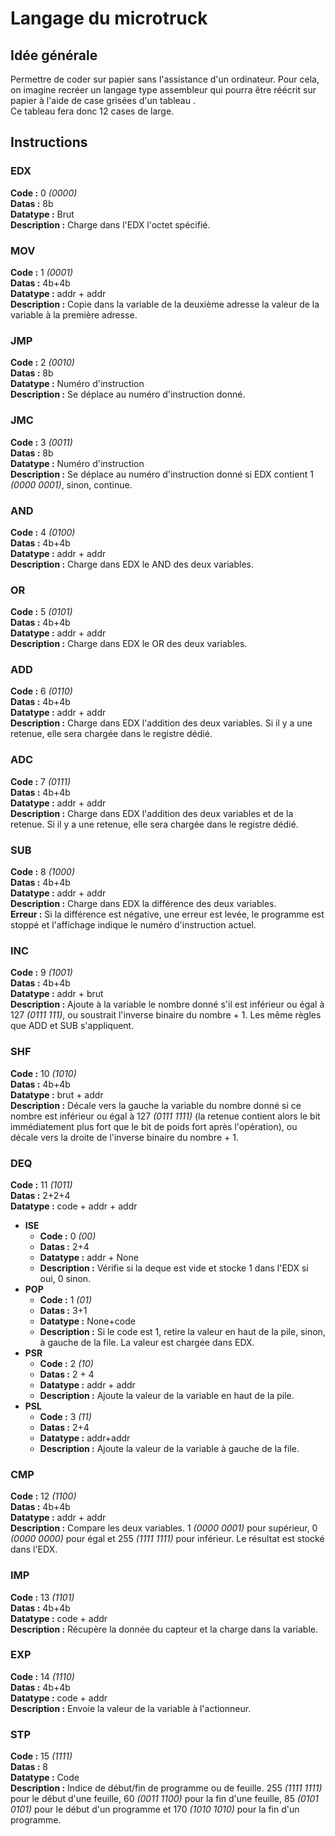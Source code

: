 # Langage du microtruck

## Idée générale

Permettre de coder sur papier sans l'assistance d'un ordinateur.
Pour cela, on imagine recréer un langage type assembleur qui pourra être réécrit sur papier à l'aide de case grisées d'un tableau .\
Ce tableau fera donc 12 cases de large.

## Instructions

### EDX

**Code :** 0 *(0000)* \
**Datas :** 8b \
**Datatype :** Brut \
**Description :** Charge dans l'EDX l'octet spécifié.

### MOV

**Code :** 1 *(0001)* \
**Datas :**  4b+4b \
**Datatype :** addr + addr \
**Description :** Copie dans la variable de la deuxième adresse la valeur de la variable à la première adresse.

### JMP

**Code :** 2 *(0010)* \
**Datas :**  8b \
**Datatype :** Numéro d'instruction \
**Description :** Se déplace au numéro d'instruction donné.

### JMC

**Code :** 3 *(0011)* \
**Datas :**  8b \
**Datatype :** Numéro d'instruction \
**Description :** Se déplace au numéro d'instruction donné si EDX contient 1 *(0000 0001)*, sinon, continue.

### AND

**Code :** 4 *(0100)* \
**Datas :**  4b+4b \
**Datatype :** addr + addr \
**Description :** Charge dans EDX le AND des deux variables.

### OR

**Code :** 5 *(0101)* \
**Datas :**  4b+4b \
**Datatype :** addr + addr \
**Description :** Charge dans EDX le OR des deux variables.

### ADD

**Code :** 6 *(0110)* \
**Datas :**  4b+4b \
**Datatype :** addr + addr \
**Description :** Charge dans EDX l'addition des deux variables. Si il y a une retenue, elle sera chargée dans le registre dédié.

### ADC

**Code :** 7 *(0111)* \
**Datas :**  4b+4b \
**Datatype :** addr + addr \
**Description :** Charge dans EDX l'addition des deux variables et de la retenue. Si il y a une retenue, elle sera chargée dans le registre dédié.

### SUB

**Code :** 8 *(1000)* \
**Datas :**  4b+4b \
**Datatype :** addr + addr \
**Description :** Charge dans EDX la différence des deux variables. \
**Erreur :** Si la différence est négative, une erreur est levée, le programme est stoppé et l'affichage indique le numéro d'instruction actuel.

### INC

**Code :** 9 *(1001)* \
**Datas :**  4b+4b \
**Datatype :** addr + brut \
**Description :** Ajoute à la variable le nombre donné s'il est inférieur ou égal à 127 *(0111 111)*, ou soustrait l'inverse binaire du nombre + 1. Les même règles que ADD et SUB s'appliquent.

### SHF

**Code :** 10 *(1010)* \
**Datas :**  4b+4b \
**Datatype :** brut + addr \
**Description :** Décale vers la gauche la variable du nombre donné si ce nombre est inférieur ou égal à 127 *(0111 1111)* (la retenue contient alors le bit immédiatement plus fort que le bit de poids fort après l'opération), ou décale vers la droite de l'inverse binaire du nombre + 1.

### DEQ

**Code :** 11 *(1011)* \
**Datas :**  2+2+4 \
**Datatype :** code + addr + addr

- **ISE**
  - **Code :** 0 *(00)*
  - **Datas :**  2+4
  - **Datatype :** addr + None
  - **Description :** Vérifie si la deque est vide et stocke 1 dans l'EDX si oui, 0 sinon.
- **POP**
  - **Code :** 1 *(01)*
  - **Datas :**  3+1
  - **Datatype :** None+code
  - **Description :** Si le code est 1, retire la valeur en haut de la pile, sinon, à gauche de la file. La valeur est chargée dans EDX.
- **PSR**
  - **Code :** 2 *(10)*
  - **Datas :**  2 + 4
  - **Datatype :** addr + addr
  - **Description :** Ajoute la valeur de la variable en haut de la pile.
- **PSL**
  - **Code :** 3 *(11)*
  - **Datas :**  2+4
  - **Datatype :** addr+addr
  - **Description :** Ajoute la valeur de la variable à gauche de la file.

### CMP

**Code :** 12 *(1100)* \
**Datas :**  4b+4b \
**Datatype :** addr + addr \
**Description :** Compare les deux variables. 1 *(0000 0001)* pour supérieur, 0 *(0000 0000)* pour égal et 255 *(1111 1111)* pour inférieur. Le résultat est stocké dans l'EDX.

### IMP

**Code :** 13 *(1101)* \
**Datas :**  4b+4b \
**Datatype :** code + addr \
**Description :** Récupère la donnée du capteur et la charge dans la variable.

### EXP

**Code :** 14 *(1110)* \
**Datas :**  4b+4b \
**Datatype :** code + addr \
**Description :** Envoie la valeur de la variable à l'actionneur.

### STP

**Code :** 15 *(1111)* \
**Datas :**  8 \
**Datatype :** Code \
**Description :** Indice de début/fin de programme ou de feuille. 255 *(1111 1111)* pour le début d'une feuille, 60 *(0011 1100)* pour la fin d'une feuille, 85 *(0101 0101)* pour le début d'un programme et 170 *(1010 1010)* pour la fin d'un programme.